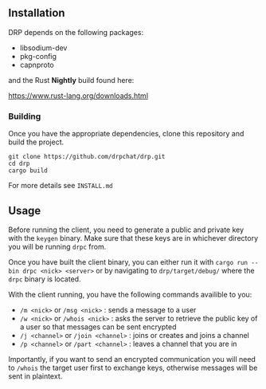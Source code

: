 ## Installation
DRP depends on the following packages:
- libsodium-dev
- pkg-config
- capnproto

and the Rust **Nightly** build found here:
 
https://www.rust-lang.org/downloads.html

### Building
Once you have the appropriate dependencies, clone this repository and build the
project.

```
git clone https://github.com/drpchat/drp.git
cd drp
cargo build
```

For more details see `INSTALL.md`

## Usage
Before running the client, you need to generate a public and private key with
the `keygen` binary.  Make sure that these keys are in whichever directory you
will be running `drpc` from.

Once you have built the client binary, you can either run it with `cargo run
--bin drpc <nick> <server>` or by navigating to `drp/target/debug/` where the
`drpc` binary is located.

With the client running, you have the following commands availible to you:
- `/m <nick>` or `/msg <nick>` : sends a message to a user
- `/w <nick>` or `/whois <nick>` : asks the server to retrieve the public key
  of a user so that messages can be sent encrypted
- `/j <channel>` or `/join <channel>` : joins or creates and joins a channel
- `/p <channel>` or `/part <channel>` : leaves a channel that you are in

Importantly, if you want to send an encrypted communication you will need to
`/whois` the target user first to exchange keys, otherwise messages will be
sent in plaintext.
